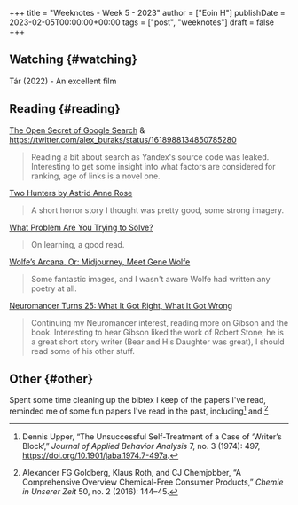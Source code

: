 +++
title = "Weeknotes - Week 5 - 2023"
author = ["Eoin H"]
publishDate = 2023-02-05T00:00:00+00:00
tags = ["post", "weeknotes"]
draft = false
+++

## Watching {#watching}

Tár (2022) - An excellent film


## Reading {#reading}

[The Open Secret of Google Search](https://www.theatlantic.com/ideas/archive/2022/06/google-search-algorithm-internet/661325/) &amp; <https://twitter.com/alex_buraks/status/1618988134850785280>

> Reading a bit about search as Yandex's source code was leaked. Interesting to
> get some insight into what factors are considered for ranking, age of links is a
> novel one.

[Two Hunters by Astrid Anne Rose](https://astridannerose.gumroad.com/l/CBPXt?layout=profile)

> A short horror story I thought was pretty good, some strong imagery.

[What Problem Are You Trying to Solve?](https://riclage.medium.com/what-problem-are-you-trying-to-solve-b7ac284244b9)

> On learning, a good read.

[Wolfe’s Arcana. Or: Midjourney, Meet Gene Wolfe](https://hernandooney.com/2022/08/19/wolfes-arcana-or-midjourney-meet-gene-wolfe/)

> Some fantastic images, and I wasn't aware Wolfe had written any poetry at all.

[Neuromancer Turns 25: What It Got Right, What It Got Wrong](https://www.macworld.com/article/198925/neuromancer-25.html)

> Continuing my Neuromancer interest, reading more on Gibson and the book.
> Interesting to hear Gibson liked the work of Robert Stone, he is a great short
> story writer (Bear and His Daughter was great), I should read some of his other stuff.


## Other {#other}

Spent some time cleaning up the bibtex I keep of the papers I've read, reminded
me of some fun papers I've read in the past, including[^fn:1] and.[^fn:2]

[^fn:1]: Dennis Upper, “The Unsuccessful Self-Treatment of a Case of ‘Writer’s Block’,” <i>Journal of Applied Behavior Analysis</i> 7, no. 3 (1974): 497, <a href="https://doi.org/10.1901/jaba.1974.7-497a">https://doi.org/10.1901/jaba.1974.7-497a</a>.
[^fn:2]: Alexander FG Goldberg, Klaus Roth, and CJ Chemjobber, “A Comprehensive Overview Chemical-Free Consumer Products,” <i>Chemie in Unserer Zeit</i> 50, no. 2 (2016): 144–45.